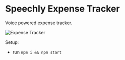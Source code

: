 # Speechly Expense Tracker

Voice powered expense tracker.

![Expense Tracker](https://i.ibb.co/VJjj3Kp/Screenshot-2020-12-18-205600.png)

Setup:
- run ```npm i && npm start```
